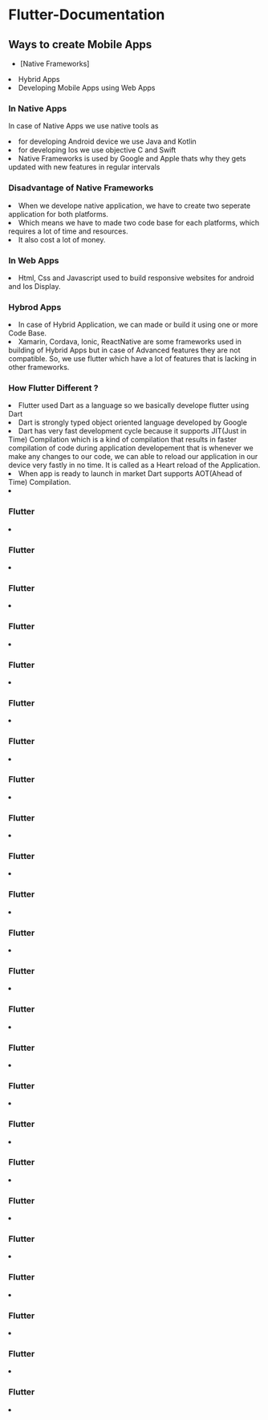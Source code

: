 # Flutter-Documentation

## Ways to create Mobile Apps
* [Native Frameworks]
<li>Hybrid Apps</li>
<li>Developing Mobile Apps using Web Apps</li>
<h3>In Native Apps</h3>
<p>In case of Native Apps we use native tools as</p>
<li>for developing Android device we use Java and Kotlin</li>
<li>for developing Ios we use objective C and Swift</li>
<li>Native Frameworks is used by Google and Apple thats why they gets updated with new features in regular intervals</li>
<h3>Disadvantage of Native Frameworks</h3>
<li>When we develope native application, we have to create two seperate application for both platforms.</li>
<li>Which means we have to made two code base for each platforms, which requires a lot of time and resources.</li>
<li>It also cost a lot of money.</li>
<h3>In Web Apps</h3>
<li>Html, Css and Javascript used to build responsive websites for android and Ios Display.</li>
<h3>Hybrod Apps</h3>
<li>In case of Hybrid Application, we can made or build it using one or more Code Base.</li>
<li>Xamarin, Cordava, Ionic, ReactNative are some frameworks used in building of Hybrid Apps but in case of Advanced features they are not compatible. So, we use flutter which have a lot of features that is lacking in other frameworks.</li>
<h3>How Flutter Different ?</h3>
<li>Flutter used Dart as a language so we basically develope flutter using Dart</li>
<li>Dart is strongly typed object oriented language developed by Google</li>
<li>Dart has very fast development cycle because it supports JIT(Just in Time) Compilation which is a kind of compilation that results in faster compilation of code during application developement that is whenever we make any changes to our code, we can able to reload our application in our device very fastly in no time. It is called as a Heart reload of the Application.</li>
<li>When app is ready to launch in market Dart supports AOT(Ahead of Time) Compilation.</li>
<li></li>
<h3>Flutter</h3>
<li></li>
<h3>Flutter</h3>
<li></li>
<h3>Flutter</h3>
<li></li>
<h3>Flutter</h3>
<li></li>

<h3>Flutter</h3>
<li></li><h3>Flutter</h3>
<li></li>

<h3>Flutter</h3>
<li></li>
<h3>Flutter</h3>
<li></li>
<h3>Flutter</h3>
<li></li>
<h3>Flutter</h3>
<li></li>
<h3>Flutter</h3>
<li></li>
<h3>Flutter</h3>
<li></li>
<h3>Flutter</h3>
<li></li>
<h3>Flutter</h3>
<li></li>

<h3>Flutter</h3>
<li></li>
<h3>Flutter</h3>
<li></li>
<h3>Flutter</h3>
<li></li>
<h3>Flutter</h3>
<li></li>
<h3>Flutter</h3>
<li></li>
<h3>Flutter</h3>
<li></li>
<h3>Flutter</h3>
<li></li>
<h3>Flutter</h3>
<li></li>
<h3>Flutter</h3>
<li></li>

<h3>Flutter</h3>
<li></li>

